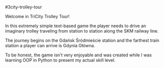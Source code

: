 #3city-trolley-tour

Welcome in TriCity Trolley Tour!

In this extremely simple text-based game the player needs to drive
an imaginary trolley traveling from station to station along the SKM railway
line.

The journey begins on the Gdańsk Śródmieście station and the farthest train
station a player can arrive is Gdynia Główna.

To be honest, the game isn't very enjoyable and was created while I was learning OOP in Python to present my actual skill level. 
